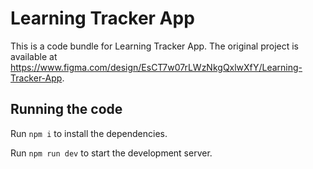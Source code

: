 
  # Learning Tracker App

  This is a code bundle for Learning Tracker App. The original project is available at https://www.figma.com/design/EsCT7w07rLWzNkgQxlwXfY/Learning-Tracker-App.

  ## Running the code

  Run `npm i` to install the dependencies.

  Run `npm run dev` to start the development server.
  